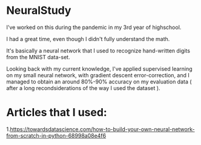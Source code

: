 # NeuralStudy
I've worked on this during the pandemic in my 3rd year of highschool. 

I had a great time, even though I didn't fully understand the math.

It's basically a neural network that I used to recognize hand-written digits from the MNIST data-set. 

Looking back with my current knowledge, I've applied supervised learning on my small neural network, with gradient descent error-correction, and I managed to obtain an around 80%-90% accuracy on my evaluation data ( after a long recondsiderations of the way I used the dataset ).

# Articles that I used:
1.https://towardsdatascience.com/how-to-build-your-own-neural-network-from-scratch-in-python-68998a08e4f6
